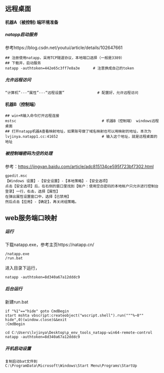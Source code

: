 

## 远程桌面



#### 机器A（被控制) 端环境准备

##### natapp启动服务

参考https://blog.csdn.net/youtui/article/details/102647661

```
## 注册使用natapp，采用TCP隧道协议，本地端口选择（一般是3389）
## 下载并，启动服务
natapp -authtoken=442e65c3ff7e8a3e		# 注意换成自己的token
```

##### 允许远程访问

```
“计算机”---“属性”---“远程设置”				# 配置好，允许远程访问
```



#### 机器B（控制端）

```
## win+R输入命令打开远程连接
mstsc 										# 机器B（控制端） windows远程桌面
## 打开natapp机器A查看映射地址，如果账号做了域名映射也可以用映射的地址，本次为
lvjinya.natapp1.cc:41652					# 输入这个地址，就是远程桌面的地址
```

##### 被控制端密码为空的处理

参考：https://jingyan.baidu.com/article/adc815134ce595f723bf7302.html

```
gpedit.msc
【Windows 设置】-【安全设置】-【本地策略】-【安全选项】
点击【安全选项】后，在右侧的窗口里找到【帐户：使用空白密码的本地帐户只允许进行控制台登录】一行，右击，选择【属性】
在弹出属性设置窗口中，选择【已禁用】
然后点击【应用】-【确定】，再关闭组策略。
```



## web服务端口映射

##### 运行

下载natapp.exe，参考主页https://natapp.cn/

```
/natapp.exe
/run.bat
```

进入目录下运行，

```
natapp -authtoken=8d340a67a12dddc9
```



##### 后台运行

新建run.bat

```
if "%1"=="hide" goto CmdBegin
start mshta vbscript:createobject("wscript.shell").run("""%~0"" hide",0)(window.close)&&exit
:CmdBegin

cd C:\Users\lvjinya\Desktop\p_env_tools_natapp-win64-remote-control
natapp -authtoken=8d340a67a12dddc9
```



##### 开机启动设置

```
复制启动bat文件到
C:\ProgramData\Microsoft\Windows\Start Menu\Programs\StartUp
```

